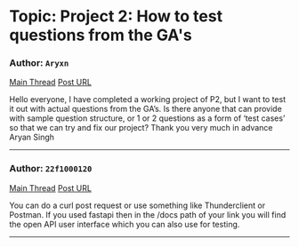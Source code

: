 # Topic: Project 2: How to test questions from the GA's

### Author: `Aryxn`
[Main Thread](https://discourse.onlinedegree.iitm.ac.in/t/project-2-how-to-test-questions-from-the-gas/171422)
[Post URL](https://discourse.onlinedegree.iitm.ac.in/t/project-2-how-to-test-questions-from-the-gas/171422/1)

[post_number]: 1
Hello everyone,
I have completed a working project of P2, but I want to test it out with actual questions from the GA’s. Is there anyone that can provide with sample question structure, or 1 or 2 questions as a form of ‘test cases’ so that we can try and fix our project?
Thank you very much in advance
Aryan Singh

---

### Author: `22f1000120`
[Main Thread](https://discourse.onlinedegree.iitm.ac.in/t/project-2-how-to-test-questions-from-the-gas/171422)
[Post URL](https://discourse.onlinedegree.iitm.ac.in/t/project-2-how-to-test-questions-from-the-gas/171422/2)

[post_number]: 2
You can do a curl post request or use something like Thunderclient or Postman. If you used fastapi then in the /docs path of your link you will find the open API user interface which you can also use for testing.

---
